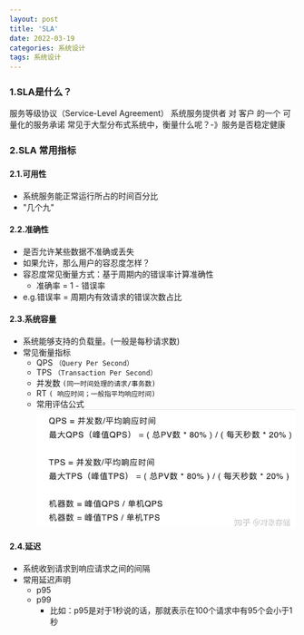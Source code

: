 ```yaml
---
layout: post
title: 'SLA'
date: 2022-03-19
categories: 系统设计
tags: 系统设计
---
```


### 1.SLA是什么？

服务等级协议（Service-Level Agreement）
系统服务提供者 对 客户 的一个 可量化的服务承诺
常见于大型分布式系统中，衡量什么呢？-》服务是否稳定健康

### 2.SLA 常用指标

#### 2.1.可用性

- 系统服务能正常运行所占的时间百分比
- "几个九"

#### 2.2.准确性

- 是否允许某些数据不准确或丢失
- 如果允许，那么用户的容忍度怎样？
- 容忍度常见衡量方式：基于周期内的错误率计算准确性
  - 准确率 = 1 - 错误率
- e.g.错误率 = 周期内有效请求的错误次数占比

#### 2.3.系统容量

- 系统能够支持的负载量。(一般是每秒请求数)
- 常见衡量指标
  - QPS `（Query Per Second）`
  - TPS `（Transaction Per Second）`
  - 并发数 `(同一时间处理的请求/事务数)`
  - RT `( 响应时间；一般指平均响应时间)`
  - 常用评估公式
    ![常用评估公式](/assets/img/commonCopasity.png)

#### 2.4.延迟

- 系统收到请求到响应请求之间的间隔
- 常用延迟声明
  - p95
  - p99
    - 比如：p95是对于1秒说的话，那就表示在100个请求中有95个会小于1秒
